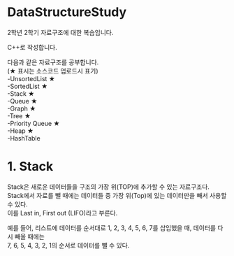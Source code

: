 # DataStructureStudy
2학년 2학기 자료구조에 대한 복습입니다.   
 
C++로 작성합니다.   

다음과 같은 자료구조를 공부합니다.   
(★ 표시는 소스코드 업로드시 표기)   
-UnsortedList ★    
-SortedList ★    
-Stack ★    
-Queue ★    
-Graph ★    
-Tree ★   
-Priority Queue ★      
-Heap ★     
-HashTable   



# 1. Stack   

Stack은 새로운 데이터들을 구조의 가장 위(TOP)에 추가할 수 있는 자료구조다.   
Stack에서 자료를 뺄 때에는 데이터들 중 가장 위(Top)에 있는 데이터만을 빼서 사용할 수 있다.   
이를 Last in, First out (LIFO)라고 부른다.   

예를 들어, 리스트에 데이터를 순서대로 1, 2, 3, 4, 5, 6, 7를 삽입했을 때, 데이터를 다시 빼올 때에는   
7, 6, 5, 4, 3, 2, 1의 순서로 데이터를 뺄 수 있다.


